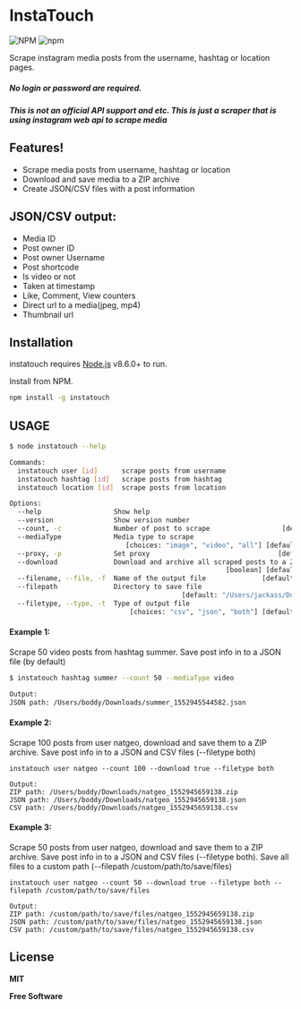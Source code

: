 # InstaTouch

![NPM](https://img.shields.io/npm/l/instatouch.svg?style=for-the-badge) ![npm](https://img.shields.io/npm/v/instatouch.svg?style=for-the-badge)

Scrape instagram media posts from the username, hashtag or location pages.
##### No login or password are required.
##### This is not an official API support and etc. This is just a scraper that is using instagram web api to scrape media 

## Features!
  - Scrape media posts from username, hashtag or location
  - Download and save media to a ZIP archive
  - Create JSON/CSV files with a post information

## JSON/CSV output:
  - Media ID
  - Post owner ID
  - Post owner Username
  - Post shortcode
  - Is video or not
  - Taken at timestamp
  - Like, Comment, View counters
  - Direct url to a media(jpeg, mp4)
  - Thumbnail url

## Installation
instatouch requires [Node.js](https://nodejs.org/) v8.6.0+ to run.

Install from NPM.

```sh
npm install -g instatouch
```

## USAGE
```sh
$ node instatouch --help

Commands:
  instatouch user [id]      scrape posts from username
  instatouch hashtag [id]   scrape posts from hashtag
  instatouch location [id]  scrape posts from location

Options:
  --help                  Show help                                    [boolean]
  --version               Show version number                          [boolean]
  --count, -c             Number of post to scrape                  [default: 0]
  --mediaType             Media type to scrape
                             [choices: "image", "video", "all"] [default: "all"]
  --proxy, -p             Set proxy                                [default: ""]
  --download              Download and archive all scraped posts to a ZIP file
                                                      [boolean] [default: false]
  --filename, --file, -f  Name of the output file              [default: "[id]"]
  --filepath              Directory to save file
                                           [default: "/Users/jackass/Downloads"]
  --filetype, --type, -t  Type of output file
                              [choices: "csv", "json", "both"] [default: "json"]
```

#### Example 1:
Scrape 50 video posts from hashtag summer. Save post info in to a JSON file (by default) 
```sh
$ instatouch hashtag summer --count 50 --mediaType video  

Output:
JSON path: /Users/boddy/Downloads/summer_1552945544582.json
```

#### Example 2:
Scrape 100 posts from user natgeo, download and save them to a ZIP archive. Save post info in to a JSON and CSV files (--filetype both)
```
instatouch user natgeo --count 100 --download true --filetype both

Output:
ZIP path: /Users/boddy/Downloads/natgeo_1552945659138.zip
JSON path: /Users/boddy/Downloads/natgeo_1552945659138.json
CSV path: /Users/boddy/Downloads/natgeo_1552945659138.csv
```

#### Example 3:
Scrape 50 posts from user natgeo, download and save them to a ZIP archive. Save post info in to a JSON and CSV files (--filetype both). Save all files to a custom path (--filepath /custom/path/to/save/files)
```
instatouch user natgeo --count 50 --download true --filetype both --filepath /custom/path/to/save/files

Output:
ZIP path: /custom/path/to/save/files/natgeo_1552945659138.zip
JSON path: /custom/path/to/save/files/natgeo_1552945659138.json
CSV path: /custom/path/to/save/files/natgeo_1552945659138.csv
```

License
----

**MIT**

**Free Software**